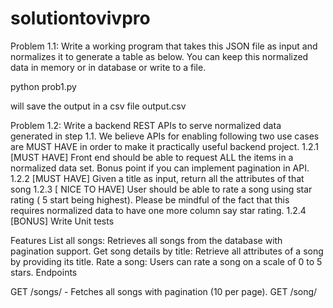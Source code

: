 # solutiontovivpro

Problem 1.1:
Write a working program that takes this JSON file as input and normalizes it to
generate a table as below. You can keep this normalized data in memory or in
database or write to a file.

python prob1.py

will save the output in a csv file output.csv

Problem 1.2:
Write a backend REST APIs to serve normalized data generated in step 1.1. We believe
APIs for enabling following two use cases are MUST HAVE in order to make it practically
useful backend project.
1.2.1 [MUST HAVE] Front end should be able to request ALL the items in a normalized
data set.
Bonus point if you can implement pagination in API.
1.2.2 [MUST HAVE] Given a title as input, return all the attributes of that song
1.2.3 [ NICE TO HAVE] User should be able to rate a song using star rating ( 5 start being
highest). Please be mindful of the fact that this requires normalized data to have one
more column say star rating.
1.2.4 [BONUS] Write Unit tests

Features
List all songs: Retrieves all songs from the database with pagination support.
Get song details by title: Retrieve all attributes of a song by providing its title.
Rate a song: Users can rate a song on a scale of 0 to 5 stars.
Endpoints

GET /songs/ - Fetches all songs with pagination (10 per page).
GET /song/<title>/ - Fetches the details of a song by its title.
POST /rate/<title>/ - Allows users to rate a song between 0 to 5 stars.

Example Requests
Get all songs (paginated)
bash
curl -X GET http://localhost:8000/songs/

Get song by title
bash
curl -X GET http://localhost:8000/song/All Night Long/

Rate a song
bash
curl --location 'http://localhost:8000/rate/All Night Long/' \
--header 'Content-Type: application/json' \
--data '{"star_rating": 4}'

Installation
Prerequisites
Make sure you have the following installed:

Python 3.x
Django
Django Rest Framework

Clone the repository

bash
git clone https://github.com/yourusername/song-api.git

cd song-api

Set up a virtual environment

bash
python -m venv env
source env/bin/activate # For Windows use: env\Scripts\activate

Install dependencies
bash
pip install -r requirements.txt

Apply database migrations
bash
python manage.py migrate

Run the development server
bash
python manage.py runserver

The API will be available at http://localhost:8000/.

Testing the API
To test the API, you can use tools like curl, Postman, or any HTTP client to send requests to the endpoints mentioned above or you can use the script test_client.py
